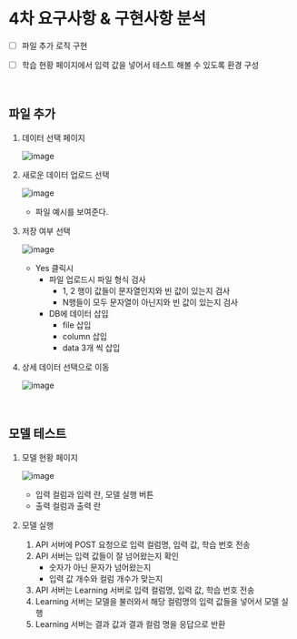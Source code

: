 # 4차 요구사항 & 구현사항 분석

- [ ] 파일 추가 로직 구현

- [ ] 학습 현황 페이지에서 입력 값을 넣어서 테스트 해볼 수 있도록 환경 구성

<br>

## 파일 추가

1. 데이터 선택 페이지

   ![image](https://user-images.githubusercontent.com/43431081/89251258-82994800-d651-11ea-997c-6e8af78cf82d.png)

2. 새로운 데이터 업로드 선택

   ![image](https://user-images.githubusercontent.com/43431081/89356555-0eb27a80-d6f9-11ea-9b0e-8af8a0427b8f.png)

   * 파일 예시를 보여준다.

3. 저장 여부 선택

   ![image](https://user-images.githubusercontent.com/43431081/89356890-ec6d2c80-d6f9-11ea-955f-14b8d3aa95e4.png)

   * Yes 클릭시
     * 파일 업로드시 파일 형식 검사
       * 1, 2 행이 값들이 문자열인지와 빈 값이 있는지 검사
       * N행들이 모두 문자열이 아닌지와 빈 값이 있는지 검사
     * DB에 데이터 삽입
       * file 삽입
       * column 삽입
       * data 3개 씩 삽입

4. 상세 데이터 선택으로 이동

   ![image](https://user-images.githubusercontent.com/43431081/89252367-7d89c800-d654-11ea-95c5-8b81a74d45b0.png)

<br>

## 모델 테스트

1. 모델 현황 페이지

   ![image](https://user-images.githubusercontent.com/43431081/89253064-81b6e500-d656-11ea-99c9-71fdf5a971f7.png)

   * 입력 컬럼과 입력 란, 모델 실행 버튼
   * 출력 컬럼과 출력 란

2. 모델 실행

   1. API 서버에 POST 요청으로 입력 컬럼명, 입력 값, 학습 번호 전송
   2. API 서버는 입력 값들이 잘 넘어왔는지 확인
      * 숫자가 아닌 문자가 넘어왔는지
      * 입력 값 개수와 컬럼 개수가 맞는지
   3. API 서버는 Learning 서버로 입력 컬럼명, 입력 값, 학습 번호 전송
   4. Learning 서버는 모델을 불러와서 해당 컬럼명의 입력 값들을 넣어서 모델 실행
   5. Learning 서버는 결과 값과 결과 컬럼 명을 응답으로 반환

